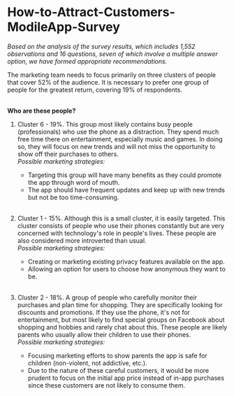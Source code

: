 # How-to-Attract-Customers-ModileApp-Survey
<em>Based on the analysis of the survey results, which includes 1,552 observations and 16 questions, seven of which 
involve a multiple answer option, we have formed appropriate recommendations.</em>

The marketing team needs to focus primarily on three clusters of people that cover 52% of the audience. It is necessary 
to prefer one group of people for the greatest return, covering 19% of respondents.<br><br>

<strong>Who are these people?</strong>

1. Cluster 6 - 19%. This group most likely contains busy people (professionals) who use the phone as a distraction. 
They spend much free time there on entertainment, especially music and games. In doing so, they will focus on new trends 
and will not miss the opportunity to show off their purchases to others.<br>
<em>Possible marketing strategies:</em><br>
    - Targeting this group will have many benefits as they could promote the app through word of mouth.<br>
    - The app should have frequent updates and keep up with new trends but not be too time-consuming.<br><br>
    
2. Cluster 1 - 15%. Although this is a small cluster, it is easily targeted. This cluster consists of people who use their 
phones constantly but are very concerned with technology's role in people's lives. These people are also considered more introverted 
than usual.<br>
<em>Possible marketing strategies: </em><br>
    - Creating or marketing existing privacy features available on the app.<br>
    - Allowing an option for users to choose how anonymous they want to be.<br><br>

3. Cluster 2 - 18%. A group of people who carefully monitor their purchases and plan time for shopping. They are specifically looking 
for discounts and promotions. If they use the phone, it's not for entertainment, but most likely to find special groups on Facebook 
about shopping and hobbies and rarely chat about this. These people are likely parents who usually allow their children to use their 
phones.<br>
<em>Possible marketing strategies: </em><br>
    - Focusing marketing efforts to show parents the app is safe for children (non-violent, not addictive, etc.).<br>
    - Due to the nature of these careful customers, it would be more prudent to focus on the initial app price instead of in-app 
    purchases since these customers are not likely to consume them.
